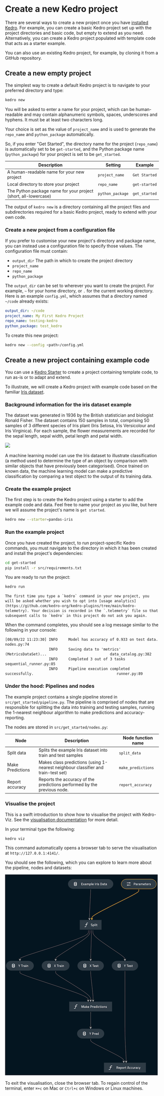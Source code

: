 # Create a new Kedro project

There are several ways to create a new project once you have [installed Kedro](install.md). For example, you can create a basic Kedro project set up with the project directories and basic code, but empty to extend as you need. Alternatively, you can create a Kedro project populated with template code that acts as a starter example.

You can also use an existing Kedro project, for example, by cloning it from a GitHub repository.


## Create a new empty project

The simplest way to create a default Kedro project is to navigate to your preferred directory and type:

```bash
kedro new
```

You will be asked to enter a name for your project, which can be human-readable and may contain alphanumeric symbols, spaces, underscores and hyphens. It must be at least two characters long.

Your choice is set as the value of `project_name` and is used to generate the `repo_name` and `python_package` automatically.

So, if you enter "Get Started", the directory name for the project (`repo_name`) is automatically set to be `get-started`, and the Python package name (`python_package`) for your project is set to be `get_started`.

| Description                                                     | Setting          | Example       |
| --------------------------------------------------------------- | ---------------- | ------------- |
| A human-readable name for your new project                      | `project_name`   | `Get Started` |
| Local directory to store your project                           | `repo_name`      | `get-started` |
| The Python package name for your project (short, all-lowercase) | `python_package` | `get_started` |


The output of `kedro new` is a directory containing all the project files and subdirectories required for a basic Kedro project, ready to extend with your own code.

### Create a new project from a configuration file

If you prefer to customise your new project's directory and package name, you can instead use a configuration file to specify those values. The configuration file must contain:

-   `output_dir` The path in which to create the project directory
-   `project_name`
-   `repo_name`
-   `python_package`

The `output_dir` can be set to wherever you want to create the project. For example, `~` for your home directory, or `.` for the current working directory. Here is an example `config.yml`, which assumes that a directory named `~/code` already exists:

```yaml
output_dir: ~/code
project_name: My First Kedro Project
repo_name: testing-kedro
python_package: test_kedro
```

To create this new project:

```bash
kedro new --config <path>/config.yml
```

## Create a new project containing example code

You can use a [Kedro Starter](../kedro_project_setup/starters.md) to create a project containing template code, to run as-is or to adapt and extend.

To illustrate, we will create a Kedro project with example code based on the familiar [Iris dataset](https://www.kaggle.com/uciml/iris).

### Background information for the iris dataset example
The dataset was generated in 1936 by the British statistician and biologist Ronald Fisher. The dataset contains 150 samples in total, comprising 50 samples of 3 different species of Iris plant (Iris Setosa, Iris Versicolour and Iris Virginica). For each sample, the flower measurements are recorded for the sepal length, sepal width, petal length and petal width.

![](../meta/images/iris_measurements.png)

A machine learning model can use the Iris dataset to illustrate classification (a method used to determine the type of an object by comparison with similar objects that have previously been categorised). Once trained on known data, the machine learning model can make a predictive classification by comparing a test object to the output of its training data.

### Create the example project

The first step is to create the Kedro project using a starter to add the example code and data. Feel free to name your project as you like, but here we will assume the project's name is `get started`.

```bash
kedro new --starter=pandas-iris
```

### Run the example project

Once you have created the project, to run project-specific Kedro commands, you must navigate to the directory in which it has been created and install the project's dependencies:

```bash
cd get-started
pip install -r src/requirements.txt
```

You are ready to run the project:

```bash
kedro run
```

```{note}
The first time you type a `kedro` command in your new project, you will be asked whether you wish to opt into [usage analytics](https://github.com/kedro-org/kedro-plugins/tree/main/kedro-telemetry). Your decision is recorded in the `.telemetry` file so that subsequent calls to `kedro` in this project do not ask you again.
```

When the command completes, you should see a log message similar to the following in your console:

```
[08/09/22 11:23:30] INFO     Model has accuracy of 0.933 on test data.                                        nodes.py:74
                    INFO     Saving data to 'metrics' (MetricsDataSet)...                             data_catalog.py:382
                    INFO     Completed 3 out of 3 tasks                                           sequential_runner.py:85
                    INFO     Pipeline execution completed successfully.                                      runner.py:89
```

### Under the hood: Pipelines and nodes

The example project contains a single pipeline stored in `src/get_started/pipeline.py`. The pipeline is comprised of nodes that are responsible for splitting the data into training and testing samples, running the 1-nearest neighbour algorithm to make predictions and accuracy-reporting.

The nodes are stored in `src/get_started/nodes.py`:

| Node            | Description                                                                         | Node function name |
| --------------- | ----------------------------------------------------------------------------------- | ------------------ |
| Split data      | Splits the example Iris dataset into train and test samples                         | `split_data`       |
| Make Predictions| Makes class predictions (using 1-nearest neighbour classifier and train-test set)   | `make_predictions` |
| Report accuracy | Reports the accuracy of the predictions performed by the previous node.             | `report_accuracy`  |

### Visualise the project

This is a swift introduction to show how to visualise the project with Kedro-Viz. See the [visualisation documentation](../visualisation/kedro-viz_visualisation) for more detail.

In your terminal type the following:

```bash
kedro viz
```

This command automatically opens a browser tab to serve the visualisation at `http://127.0.0.1:4141/`.

You should see the following, which you can explore to learn more about the pipeline, nodes and datasets:

![](../meta/images/pipeline_visualisation.png)

To exit the visualisation, close the browser tab. To regain control of the terminal, enter `⌘+c` on Mac or `Ctrl+c` on Windows or Linux machines.
